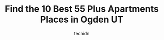 ---
layout: ampstory
image: https://i0.wp.com/www.depkes.org/wp-content/uploads/2023/06/55-plus-apartments-0-in-ogden-ut-1685802549.jpeg?resize=640,853
author: techidn
featured: false
description: Discover the impressive array of 55 Plus Apartments options in Ogden UT, where you can find 10 of the largest 55 Plus Apartments establishments in the area. From renowned classics to hidden 
title: Find the 10 Best 55 Plus Apartments Places in Ogden UT
cover:
   title: Find the 10 Best 55 Plus Apartments Places in Ogden UT
   subtitle: Rickpate
   background: https://www.depkes.org/wp-content/uploads/2023/06/55-plus-apartments-0-in-ogden-ut-1685802549.jpeg

pages: 
 - layout: thirds
   top: <h1>#1 Holiday, The Harrison Regent</h1>
   bottom: "<p>Wendy is the most caring and compassionate lady I have ever met. She cares about each person that lives there and always go above and beyond. You will never find a more c</p>"
   background: https://www.depkes.org/wp-content/uploads/2023/06/55-plus-apartments-1-in-ogden-ut-1685802550.jpeg
   backgroundblur: true
 - layout: thirds
   top: <h1>#2 The Lodge at North Ogden</h1>
   bottom: "<p>Worked here for a couple of months. Would not recommend. Im used to working in 5 star facilities, and wished I had researched it before hand. Im a by the book perso</p>"
   background: https://www.depkes.org/wp-content/uploads/2023/06/55-plus-apartments-2-in-ogden-ut-1685802550.jpeg
   cta:
      link: https://www.depkes.org/blog/find-the-10-best-55-plus-apartments-places-in-ogden-ut/
      text: Find the 10 Best 55 Plus Apartments Places in Ogden UT
 - layout: thirds
   top: <h1>#3 Mountain Glen Apartments</h1>
   bottom: "<p>5725 Wasatch Dr, Ogden, UT 84403, United States</p>"
   background: https://www.depkes.org/wp-content/uploads/2023/06/55-plus-apartments-3-in-ogden-ut-1685802551.jpeg
   cta:
      link: https://www.depkes.org/blog/find-the-10-best-55-plus-apartments-places-in-ogden-ut/
      text: Find the 10 Best 55 Plus Apartments Places in Ogden UT
 - layout: thirds
   top: <h1>#4 Village Square Apartments</h1>
   bottom: "<p>600 6th St, Ogden, UT 84404, United States</p>"
   background: https://images.unsplash.com/photo-1524169358666-79f22534bc6e?ixlib=rb-4.0.3&ixid=MnwxMjA3fDB8MHxwaG90by1wYWdlfHx8fGVufDB8fHx8&auto=format&fit=crop&w=640&h=853&q=80
   cta:
      link: https://www.depkes.org/blog/find-the-10-best-55-plus-apartments-places-in-ogden-ut/
      text: Find the 10 Best 55 Plus Apartments Places in Ogden UT
 - layout: thirds
   top: <h1>#5 Senior Living on Washington</h1>
   bottom: "<p>2955 Washington Blvd, Ogden, UT 84401, United States</p>"
   background: https://images.unsplash.com/photo-1515405295579-ba7b45403062?ixlib=rb-4.0.3&ixid=MnwxMjA3fDB8MHxwaG90by1wYWdlfHx8fGVufDB8fHx8&auto=format&fit=crop&w=640&h=853&q=80
   cta:
      link: https://www.depkes.org/blog/find-the-10-best-55-plus-apartments-places-in-ogden-ut/
      text: Find the 10 Best 55 Plus Apartments Places in Ogden UT
 - layout: thirds
   top: <h1>#6 Village II Apartments</h1>
   bottom: "<p>492 14th St, Ogden, UT 84404, United States</p>"
   background: https://images.unsplash.com/photo-1580610447943-1bfbef5efe07?ixlib=rb-4.0.3&ixid=MnwxMjA3fDB8MHxwaG90by1wYWdlfHx8fGVufDB8fHx8&auto=format&fit=crop&w=640&h=853&q=80
   cta:
      link: https://www.depkes.org/blog/find-the-10-best-55-plus-apartments-places-in-ogden-ut/
      text: Find the 10 Best 55 Plus Apartments Places in Ogden UT
 - layout: thirds
   top: <h1>#7 Garden Grove Apartments</h1>
   bottom: "<p>1155 23rd St, Ogden, UT 84401, United States</p>"
   background: https://images.unsplash.com/photo-1608411404720-c8f0417bcdba?ixlib=rb-4.0.3&ixid=MnwxMjA3fDB8MHxwaG90by1wYWdlfHx8fGVufDB8fHx8&auto=format&fit=crop&w=640&h=853&q=80
   cta:
      link: https://www.depkes.org/blog/find-the-10-best-55-plus-apartments-places-in-ogden-ut/
      text: Find the 10 Best 55 Plus Apartments Places in Ogden UT
 - layout: thirds
   middle: Continue reading...
   background: https://images.unsplash.com/photo-1522441815192-d9f04eb0615c?ixlib=rb-4.0.3&ixid=MnwxMjA3fDB8MHxwaG90by1wYWdlfHx8fGVufDB8fHx8&auto=format&fit=crop&w=640&h=853&q=80
   cta:
      link: https://www.depkes.org/blog/find-the-10-best-55-plus-apartments-places-in-ogden-ut/
      text: Find the 10 Best 55 Plus Apartments Places in Ogden UT
      
---
